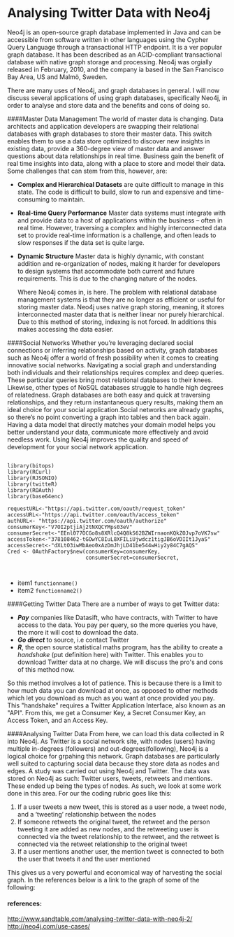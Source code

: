 Analysing Twitter Data with Neo4j
======================================

 Neo4j is an open-source graph database implemented in Java and can be accessible from software written in other languages using the Cypher Query Language through a transactional HTTP endpoint. It is a ver popular graph database. It has been described as an ACID-compliant transactional database with native graph storage and processing. Neo4j was orgially released in February, 2010, and the company ia based in the San Francisco Bay Area, US and Malmö, Sweden.

There are many uses of Neo4j, and graph databases in general. I will now discuss several applications of using graph databases, specifically Neo4j, in order to analyse and store data and the benefits and cons of doing so.

####Master Data Management
 The world of master data is changing. Data architects and application developers are swapping their relational databases with graph databases to store their master data. This switch enables them to use a data store optimized to discover new insights in existing data, provide a 360-degree view of master data and answer questions about data relationships in real time. Business gain the benefit of real time insights into data, along with a place to store and model their data. Some challenges that can stem from this, however, are:
* **Complex and Hierarchical Datasets** are quite difficult to manage in this state. The code is difficult to build, slow to run and expensive and time-consuming to maintain.
* **Real-time Query Performance** Master data systems must integrate with and provide data to a host of applications within the business – often in real time. However, traversing a complex and highly interconnected data set to provide real-time information is a challenge, and often leads to slow responses if the data set is quite large.
* **Dynamic Structure** Master data is highly dynamic, with constant addition and re-organization of nodes, making it harder for developers to design systems that accommodate both current and future requirements. This is due to the changing nature of the nodes.

  Where Neo4j comes in, is here. The problem with relational database management systems is that they are no longer as efficient or useful for storing master data. Neo4j uses native graph storing, meaning,  it stores interconnected master data that is neither linear nor purely hierarchical. Due to this method of storing, indexing is not forced. In additions this makes accessing the data easier.



####Social Networks
 Whether you’re leveraging declared social connections or inferring relationships based on activity, graph databases such as Neo4j offer a world of fresh possibility when it comes to creating innovative social networks. Navigating a social graph and understanding both individuals and their relationships requires complex and deep queries. These particular queries bring most relational databases to their knees. Likewise, other types of NoSQL databases struggle to handle high degrees of relatedness. Graph databases are both easy and quick at traversing relationships, and they return instantaneous query results, making them an ideal choice for your social application.Social networks are already graphs, so there’s no point converting a graph into tables and then back again. Having a data model that directly matches your domain model helps you better understand your data, communicate more effectively and avoid needless work. Using Neo4j improves the quality and speed of development for your social network application.

<pre><code>
library(bitops)
library(RCurl)
library(RJSONIO)
library(twitteR)
library(ROAuth)
library(base64enc)

requestURL<-"https://api.twitter.com/oauth/request_token" 
accessURL<-"https://api.twitter.com/oauth/access_token" 
authURL<- "https://api.twitter.com/oauth/authorize"
consumerKey<-"V7OI2ptjiAj2tNXQCYMps03eV"
consumerSecret<-"EEnl077OCGo8s8XRlcQ4Q8kS62BZWIrnaonKQkZOJvp7oVK7sw"
accessToken<-"378108462-tGOwYC8IuL8XFILiUjwdcz1tigJB6oVDIIt1JyaS"
accessSecret<-"dXLtO3iwMbAeo0xAzDmJhjLD41be544wHiy2y84C7gAQS"
Cred <- OAuthFactory$new(consumerKey=consumerKey,
                         consumerSecret=consumerSecret,
                        

</code></pre>

- item1 `functionname()`
- item2 `functionname2()`


####Getting Twitter Data
There are a number of ways to get Twitter data:
- ***Pay*** companies like Datasift, who have contracts, with Twitter to have access to the data. You pay per query, so the more queries you have, the more it will cost to download the data.
- ***Go direct*** to source, i.e contact Twitter
- ***R***, the open source statistical maths program, has the ability to create a *handshake* (put definition here) with Twitter. This enables you to download Twitter data at no charge. We will discuss the pro's and cons of this method now.

So this method involves a lot of patience. This is because there is a limit to how much data you can download at once, as opposed to other methods which let you download as much as you want at once provided you pay. This "handshake" requires a Twitter Application Interface, also known as an "API". From this, we get a Consumer Key, a Secret Consumer Key, an Access Token, and an Access Key.


####Analysing Twitter Data
  From here, we can load this data collected in R into Neo4j. As Twitter is a social network site, with nodes (users) having multiple in-degrees (followers) and out-degrees(following), Neo4j is a logical choice for grpahing this network. Graph databases are particularly well suited to capturing social data because they store data as nodes and edges. A study was carried out using Neo4j and Twitter. The data was stored on Neo4j as such: Twitter users, tweets, retweets and mentions. These ended up being the types of nodes.
As such, we look at some work done in this area. For our the coding rubric goes like this:

1. If a user tweets a new tweet, this is stored as a user node, a tweet node, and a ‘tweeting’ relationship between the nodes
2. If someone retweets the original tweet, the retweet and the person tweeting it are added as new nodes, and the retweeting user is connected via the tweet relationship to the retweet, and the retweet is connected via the retweet relationship to the original tweet
3. If a user mentions another user, the mention tweet is connected to both the user that tweets it and the user mentioned

This gives us a very powerful and economical way of harvesting the social graph. In the references below is a link to the graph of some of the following:
#### references:
http://www.sandtable.com/analysing-twitter-data-with-neo4j-2/
http://neo4j.com/use-cases/
